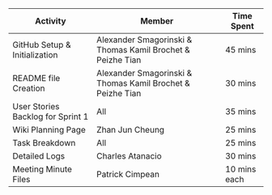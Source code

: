 
| Activity                                     | Member                                                          | Time Spent   |
|----------------------------------------------|-----------------------------------------------------------------|--------------|
| GitHub Setup & Initialization                 | Alexander Smagorinski & Thomas Kamil Brochet	& Peizhe Tian	   | 45 mins      |
| README file Creation                         | Alexander Smagorinski & Thomas Kamil Brochet	& Peizhe Tian	     | 30 mins      |
| User Stories Backlog for Sprint 1            | All                                                             | 35 mins      |
| Wiki Planning Page                           | Zhan Jun Cheung	                                               | 25 mins      |
| Task Breakdown                               | All                                                             | 25 mins      |
| Detailed Logs                                | Charles Atanacio                                                | 30 mins      | {Took long because I erased everything..}
| Meeting Minute Files                         |  Patrick Cimpean                                                | 10 mins each |
